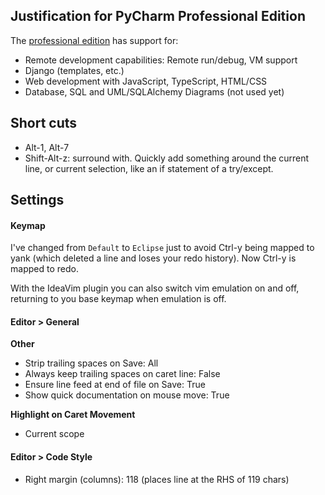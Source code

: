 ## Justification for PyCharm Professional Edition

The [professional edition](https://www.jetbrains.com/pycharm/features/editions_comparison_matrix.html) has support for:
* Remote development capabilities: Remote run/debug, VM support
* Django (templates, etc.)
* Web development with JavaScript, TypeScript, HTML/CSS
* Database, SQL and UML/SQLAlchemy Diagrams (not used yet)

## Short cuts
* Alt-1, Alt-7
* Shift-Alt-z: surround with. Quickly add something around the current line, or current selection, like an if statement of a try/except.

## Settings

#### Keymap
I've changed from `Default` to `Eclipse` just to avoid Ctrl-y being mapped to yank (which deleted a line and loses your redo history). Now Ctrl-y is mapped to redo.

With the IdeaVim plugin you can also switch vim emulation on and off, returning to you base keymap when emulation is off.

#### Editor > General
**Other**
* Strip trailing spaces on Save: All
* Always keep trailing spaces on caret line: False
* Ensure line feed at end of file on Save: True
* Show quick documentation on mouse move: True

**Highlight on Caret Movement**
* Current scope

#### Editor > Code Style
* Right margin (columns): 118 (places line at the RHS of 119 chars)
